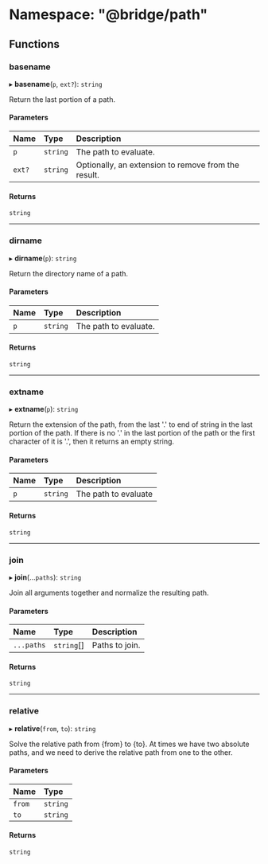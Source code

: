 # Namespace: "@bridge/path"

## Functions

### basename

▸ **basename**(`p`, `ext?`): `string`

Return the last portion of a path.

#### Parameters

| Name | Type | Description |
| :------ | :------ | :------ |
| `p` | `string` | The path to evaluate. |
| `ext?` | `string` | Optionally, an extension to remove from the result. |

#### Returns

`string`

___

### dirname

▸ **dirname**(`p`): `string`

Return the directory name of a path.

#### Parameters

| Name | Type | Description |
| :------ | :------ | :------ |
| `p` | `string` | The path to evaluate. |

#### Returns

`string`

___

### extname

▸ **extname**(`p`): `string`

Return the extension of the path, from the last '.' to end of string in the last portion of the path. If there is no '.' in the last portion of the path or the first character of it is '.', then it returns an empty string.

#### Parameters

| Name | Type | Description |
| :------ | :------ | :------ |
| `p` | `string` | The path to evaluate |

#### Returns

`string`

___

### join

▸ **join**(...`paths`): `string`

Join all arguments together and normalize the resulting path.

#### Parameters

| Name | Type | Description |
| :------ | :------ | :------ |
| `...paths` | `string`[] | Paths to join. |

#### Returns

`string`

___

### relative

▸ **relative**(`from`, `to`): `string`

Solve the relative path from {from} to {to}. At times we have two absolute paths, and we need to derive the relative path from one to the other.

#### Parameters

| Name | Type |
| :------ | :------ |
| `from` | `string` |
| `to` | `string` |

#### Returns

`string`
